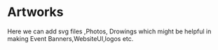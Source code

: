 # Artworks
Here we  can add svg files ,Photos, Drowings which might be helpful in making Event Banners,WebsiteUI,logos etc.
